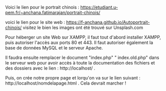 Voici le lien pour le portrait chinois : https://etudiant.u-pem.fr/~anchana.fatimarajan/portrait-chinois/

voici le lien pour le site web : https://f-anchana.github.io/Autoportrait-chinois/
visitez le bien
les images ont été trouvé sur Unsplash.com


Pour héberger un site Web sur XAMPP, il faut tout d'abord installer XAMPP, puis autoriser l'accès aux ports 80 et 443. Il faut autoriser également la base de données MySQL et le serveur Apache.

Il faudra ensuite remplacer le document "index.php" " index.old.php" dans le serveur web pour avoir accès à toute la documentation des fichiers et des dossiers avec le lien : http://localhost/ .

Puis, on crée notre propre page et lorqu'on va sur le lien suivant : http://localhost/nomdelapage.html . Cela devrait marcher !